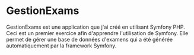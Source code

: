 # GestionExams
GestionExams est une application que j'ai créé en utilisant Symfony PHP. Ceci est un premier exercice afin d'apprendre l'utilisation de Symfony. Elle permet de gérer une base de données d'examens qui a été générée automatiquement par la framework Symfony.
